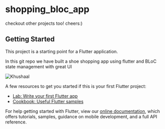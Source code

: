 # shopping_bloc_app

checkout other projects too! cheers:)


## Getting Started

This project is a starting point for a Flutter application.

In this git repo we have built a shoe shopping app using flutter and BLoC state management with great UI

![Khushaal](https://user-images.githubusercontent.com/73185436/129051188-df7a3041-19a8-40c6-b052-1fe3bd3f4519.png)


A few resources to get you started if this is your first Flutter project:

- [Lab: Write your first Flutter app](https://flutter.dev/docs/get-started/codelab)
- [Cookbook: Useful Flutter samples](https://flutter.dev/docs/cookbook)

For help getting started with Flutter, view our
[online documentation](https://flutter.dev/docs), which offers tutorials,
samples, guidance on mobile development, and a full API reference.
